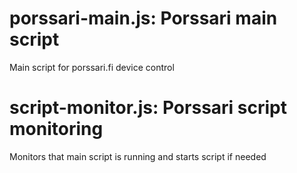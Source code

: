 porssari-main.js: Porssari main script
===
Main script for porssari.fi device control

script-monitor.js: Porssari script monitoring
===
Monitors that main script is running and starts script if needed
